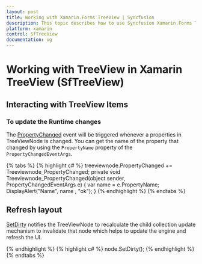 ```yaml
---
layout: post
title: Working with Xamarin.Forms TreeView | Syncfusion
description: This topic describes how to use Syncfusion Xamarin.Forms TreeView along with interacting events and other different functionalities
platform: xamarin
control: SfTreeView
documentation: ug
---
```


# Working with TreeView in Xamarin TreeView (SfTreeView)

## Interacting with TreeView Items

### To update the Runtime changes

The [PropertyChanged](https://help.syncfusion.com/cr/cref_files/xamarin/Syncfusion.SfTreeView.XForms~Syncfusion.TreeView.Engine.TreeViewNode~PropertyChanged_EV.html) event will be triggered whenever a properties in TreeViewNode is changed. You can get the name of the property that changed by using the `PropertyName` property of the `PropertyChangedEventArgs`.

{% tabs %}
{% highlight c# %}
treeviewnode.PropertyChanged += Treeviewnode_PropertyChanged;
private void Treeviewnode_PropertyChanged(object sender, PropertyChangedEventArgs e)
{
    var name = e.PropertyName;
    DisplayAlert("Name", name , "ok");
}
{% endhighlight %}
{% endtabs %}

## Refresh layout

[SetDirty](https://help.syncfusion.com/cr/xamarin/Syncfusion.TreeView.Engine.TreeViewNode.html#Syncfusion_TreeView_Engine_TreeViewNode_SetDirty) notifies the TreeViewNode to recalculate the child collection update mechanism to invalidate that node which helps to update the engine and refresh the UI.

{% endhighlight %}
{% highlight c# %}
node.SetDirty();
{% endhighlight %}
{% endtabs %}

